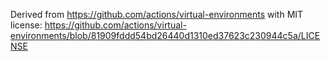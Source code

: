 Derived from https://github.com/actions/virtual-environments with MIT license: https://github.com/actions/virtual-environments/blob/81909fddd54bd26440d1310ed37623c230944c5a/LICENSE
